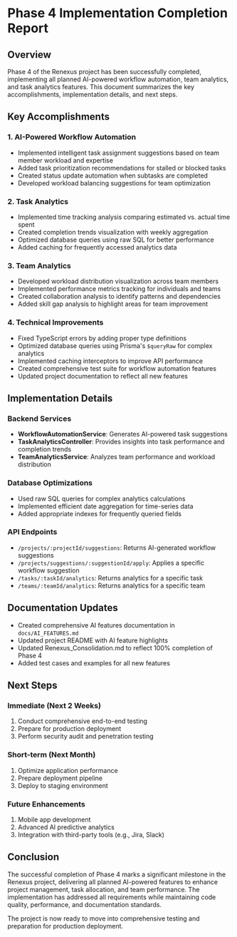 # Phase 4 Implementation Completion Report

## Overview

Phase 4 of the Renexus project has been successfully completed, implementing all planned AI-powered workflow automation, team analytics, and task analytics features. This document summarizes the key accomplishments, implementation details, and next steps.

## Key Accomplishments

### 1. AI-Powered Workflow Automation
- Implemented intelligent task assignment suggestions based on team member workload and expertise
- Added task prioritization recommendations for stalled or blocked tasks
- Created status update automation when subtasks are completed
- Developed workload balancing suggestions for team optimization

### 2. Task Analytics
- Implemented time tracking analysis comparing estimated vs. actual time spent
- Created completion trends visualization with weekly aggregation
- Optimized database queries using raw SQL for better performance
- Added caching for frequently accessed analytics data

### 3. Team Analytics
- Developed workload distribution visualization across team members
- Implemented performance metrics tracking for individuals and teams
- Created collaboration analysis to identify patterns and dependencies
- Added skill gap analysis to highlight areas for team improvement

### 4. Technical Improvements
- Fixed TypeScript errors by adding proper type definitions
- Optimized database queries using Prisma's `$queryRaw` for complex analytics
- Implemented caching interceptors to improve API performance
- Created comprehensive test suite for workflow automation features
- Updated project documentation to reflect all new features

## Implementation Details

### Backend Services
- **WorkflowAutomationService**: Generates AI-powered task suggestions
- **TaskAnalyticsController**: Provides insights into task performance and completion trends
- **TeamAnalyticsService**: Analyzes team performance and workload distribution

### Database Optimizations
- Used raw SQL queries for complex analytics calculations
- Implemented efficient date aggregation for time-series data
- Added appropriate indexes for frequently queried fields

### API Endpoints
- `/projects/:projectId/suggestions`: Returns AI-generated workflow suggestions
- `/projects/suggestions/:suggestionId/apply`: Applies a specific workflow suggestion
- `/tasks/:taskId/analytics`: Returns analytics for a specific task
- `/teams/:teamId/analytics`: Returns analytics for a specific team

## Documentation Updates
- Created comprehensive AI features documentation in `docs/AI_FEATURES.md`
- Updated project README with AI feature highlights
- Updated Renexus_Consolidation.md to reflect 100% completion of Phase 4
- Added test cases and examples for all new features

## Next Steps

### Immediate (Next 2 Weeks)
1. Conduct comprehensive end-to-end testing
2. Prepare for production deployment
3. Perform security audit and penetration testing

### Short-term (Next Month)
1. Optimize application performance
2. Prepare deployment pipeline
3. Deploy to staging environment

### Future Enhancements
1. Mobile app development
2. Advanced AI predictive analytics
3. Integration with third-party tools (e.g., Jira, Slack)

## Conclusion

The successful completion of Phase 4 marks a significant milestone in the Renexus project, delivering all planned AI-powered features to enhance project management, task allocation, and team performance. The implementation has addressed all requirements while maintaining code quality, performance, and documentation standards.

The project is now ready to move into comprehensive testing and preparation for production deployment.
